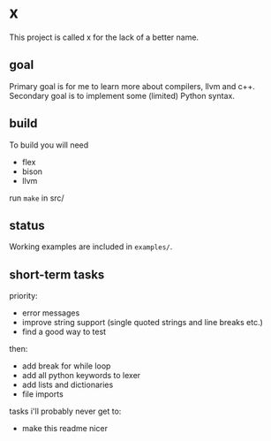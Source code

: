 # x

This project is called x for the lack of a better name.

## goal

Primary goal is for me to learn more about compilers, llvm and c++. Secondary goal is to implement some (limited) Python syntax.

## build

To build you will need

- flex
- bison
- llvm

run `make` in src/

## status

Working examples are included in `examples/`. 


## short-term tasks

priority:
- error messages
- improve string support (single quoted strings and line breaks etc.)
- find a good way to test

then:
- add break for while loop
- add all python keywords to lexer
- add lists and dictionaries
- file imports


tasks i'll probably never get to:
- make this readme nicer